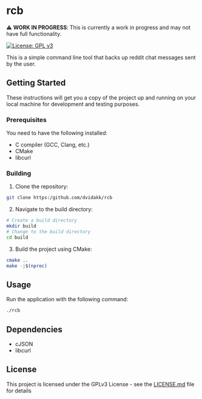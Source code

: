# rcb
:warning: **WORK IN PROGRESS**: This is currently a work in progress and may not have full functionality.

[![License: GPL v3](https://img.shields.io/badge/License-GPLv3-blue.svg)](https://www.gnu.org/licenses/gpl-3.0)


This is a simple command line tool that backs up reddit chat messages sent by the user.

## Getting Started

These instructions will get you a copy of the project up and running on your local machine for development and testing purposes.

### Prerequisites

You need to have the following installed:

- C compiler (GCC, Clang, etc.)
- CMake
- libcurl

### Building
1. Clone the repository:
```bash
git clone https:/github.com/dvidakk/rcb
```
2.  Navigate to the build directory:
```bash
# Create a build directory
mkdir build
# Change to the build directory
cd build
```
3.  Build the project using CMake:
```bash
cmake ..
make -j$(nproc)
```

## Usage

Run the application with the following command:
```bash
./rcb
```
## Dependencies
- cJSON
- libcurl

## License

This project is licensed under the GPLv3 License - see the [LICENSE.md](LICENSE.md) file for details
